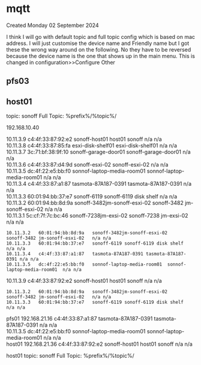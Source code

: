 # mqtt
Created Monday 02 September 2024



I think I will go with default topic and full topic config which is based on mac address. I will just customise the device name and Friendly name but I got these  the wrong way around on the following. No they have to be reversed because the device name is the one that shows up in the main menu. This is changed in configuration>>Configure Other

pfs03
-----

host01
------

topic:       sonoff
Full Topic:  %prefix%/%topic%/

192.168.10.40

10.11.3.9	c4:4f:33:87:92:e2	sonoff-host01	host01 sonoff	n/a	n/a	 
 	10.11.3.8	c4:4f:33:87:85:fa	esxi-disk-shelf01	esxi-disk-shelf01	n/a	n/a	  
 	10.11.3.7	3c:71:bf:38:9f:10	sonoff-garage-door01	sonoff-garage-door01	n/a	n/a	  
 	10.11.3.6	c4:4f:33:87:d4:9d	sonoff-esxi-02	sonoff-esxi-02	n/a	n/a	 
 	10.11.3.5	dc:4f:22:e5:bb:f0	sonnof-laptop-media-room01	sonnof-laptop-media-room01	n/a	n/a	 
 	10.11.3.4	c4:4f:33:87:a1:87	tasmota-87A187-0391	tasmota-87A187-0391	n/a	n/a	 
 	10.11.3.3	60:01:94:bb:37:e7	sonoff-6119	sonoff-6119 disk shelf	n/a	n/a	 
 	10.11.3.2	60:01:94:bb:8d:9a	sonoff-3482jm-sonoff-esxi-02	sonoff-3482 jm-sonoff-esxi-02	n/a	n/a	  
 	10.11.3.1	5c:cf:7f:7c:bc:46	sonoff-7238jm-exsi-02	sonoff-7238 jm-exsi-02	n/a	n/a	  

 	10.11.3.2	60:01:94:bb:8d:9a	sonoff-3482jm-sonoff-esxi-02	sonoff-3482 jm-sonoff-esxi-02	n/a	n/a	  
 	10.11.3.3	60:01:94:bb:37:e7	sonoff-6119	sonoff-6119 disk shelf	n/a	n/a	 
 	10.11.3.4	c4:4f:33:87:a1:87	tasmota-87A187-0391	tasmota-87A187-0391	n/a	n/a	 
 	10.11.3.5	dc:4f:22:e5:bb:f0	sonnof-laptop-media-room01	sonnof-laptop-media-room01	n/a	n/a	 
10.11.3.9	c4:4f:33:87:92:e2	sonoff-host01	host01 sonoff	n/a	n/a	 


 	10.11.3.2	60:01:94:bb:8d:9a	sonoff-3482jm-sonoff-esxi-02	sonoff-3482 jm-sonoff-esxi-02	n/a	n/a	  
 	10.11.3.3	60:01:94:bb:37:e7	sonoff-6119	sonoff-6119 disk shelf	n/a	n/a	 
pfs01 	192.168.21.16	c4:4f:33:87:a1:87	tasmota-87A187-0391	tasmota-87A187-0391	n/a	n/a	 
 	10.11.3.5	dc:4f:22:e5:bb:f0	sonnof-laptop-media-room01	sonnof-laptop-media-room01	n/a	n/a	 
host01	192.168.21.36	c4:4f:33:87:92:e2	sonoff-host01	host01 sonoff	n/a	n/a	


host01
topic:       sonoff
Full Topic:  %prefix%/%topic%/

